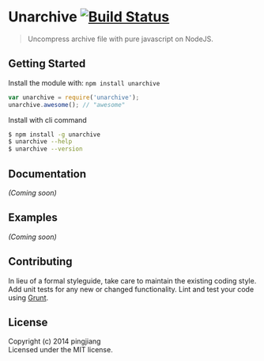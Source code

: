 #  Unarchive [![Build Status](https://secure.travis-ci.org/pingjiang/unarchive.png?branch=master)](http://travis-ci.org/pingjiang/unarchive)

> Uncompress archive file with pure javascript on NodeJS.


## Getting Started

Install the module with: `npm install unarchive`

```js
var unarchive = require('unarchive');
unarchive.awesome(); // "awesome"
```

Install with cli command

```sh
$ npm install -g unarchive
$ unarchive --help
$ unarchive --version
```




## Documentation

_(Coming soon)_


## Examples

_(Coming soon)_


## Contributing

In lieu of a formal styleguide, take care to maintain the existing coding style. Add unit tests for any new or changed functionality. Lint and test your code using [Grunt](http://gruntjs.com).


## License

Copyright (c) 2014 pingjiang  
Licensed under the MIT license.
